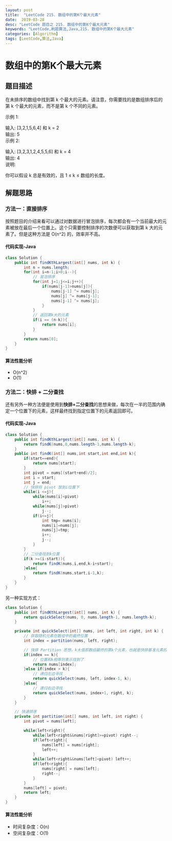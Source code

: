 ```yaml
---
layout: post
title:  "LeetCode 215. 数组中的第K个最大元素"
date:  2019-03-28
desc: "LeetCode 题目之 215. 数组中的第K个最大元素"
keywords: "LeetCode,刷题算法,Java,215. 数组中的第K个最大元素"
categories: [Algorithm]
tags: [LeetCode,算法,Java]
---
```

# 数组中的第K个最大元素

## 题目描述

在未排序的数组中找到第 k 个最大的元素。请注意，你需要找的是数组排序后的第 k 个最大的元素，而不是第 k 个不同的元素。

示例 1:

输入: [3,2,1,5,6,4] 和 k = 2<br/>
输出: 5<br/>
示例 2:<br/>

输入: [3,2,3,1,2,4,5,5,6] 和 k = 4<br/>
输出: 4<br/>
说明:<br/>

你可以假设 k 总是有效的，且 1 ≤ k ≤ 数组的长度。

## 解题思路

### 方法一：直接排序

按照题目的介绍来看可以通过对数据进行冒泡排序，每次都会有一个当前最大的元素被放在最后一个位置上。这个只需要控制排序的次数便可以获取到第 k 大的元素了。但是这种方法是 O(n^2) 的，效率并不高。

#### 代码实现-Java

```java
class Solution {
    public int findKthLargest(int[] nums, int k) {
        int n = nums.length;
        for(int i=n-1;i>0;i--){
            // 冒泡排序
            for(int j=1;j<=i;j++){
                if(nums[j-1]>nums[j]){
                    nums[j-1] ^= nums[j];
                    nums[j] ^= nums[j-1];
                    nums[j-1] ^= nums[j];
                }
            }
            // 返回第k大的元素
            if(i == (n-k)){
                return nums[i];
            }
        }
        return nums[0];
    }
}
```

#### 算法性能分析

- O(n^2)
- O(1)

### 方法二：快排 + 二分查找

还有另外一种方法便是使用到**快排+二分查找**的思想来做，每次在一半的范围内确定一个位置下的元素，这样最终找到指定位置下的元素返回即可。

#### 代码实现-Java

```java
class Solution {
    public int findKthLargest(int[] nums, int k) {
        return findK(nums,0,nums.length-1,nums.length-k);
    }
    public int findK(int[] nums,int start,int end,int k){
        if(start==end){
            return nums[start];
        }
        int pivot = nums[(start+end)/2];
        int i = start;
        int j = end;
        // 快排将 pivot 放到i位置下
        while(i <=j){
            while(nums[i]<pivot)
                i++;
            while(nums[j]>pivot)
                j--;
            if(i<=j){
                int tmp= nums[i];
                nums[i]=nums[j];
                nums[j]=tmp;
                i++;
                j--;
            }
        }
        // 二分查找到k位置
        if(k >=(i-start)){
            return findK(nums,i,end,k-i+start);
        }else{
            return findK(nums,start,i-1,k);
        }
    } 
}
```

另一种实现方式：

```java
class Solution {
    public int findKthLargest(int[] nums, int k) {
        return quickSelect(nums, 0, nums.length-1, nums.length-k);
    }

    private int quickSelect(int[] nums, int left, int right, int k) {
        // 获取随机元素在数组中的最终位置
        int index = partition(nums, left, right);

        // 快排 Partition 思想，k大值即数组最终的第k个元素，也就是快排基准元素的位置
        if(index == k){
            // 位置和k相等则表示找到了
            return nums[index];
        }else if(index > k){
            // 递归左边寻找
            return quickSelect(nums, left, index-1, k);
        }else{
            // 递归右边寻找
            return quickSelect(nums, index+1, right, k);
        }
    }

    // 快速排序
    private int partition(int[] nums, int left, int right) {
        int pivot = nums[left];

        while(left<right){
            while(left<right&&nums[right]>=pivot) right--;
            if(left<right){
                nums[left] = nums[right];
                left++;
            }
            while(left<right&&nums[left]<pivot) left++;
            if(left<right){
                nums[right] = nums[left];
                right--;
            }
        }
        nums[left] = pivot;
        return left;
    }
}
```

#### 算法性能分析

- 时间复杂度：O(n)
- 空间复杂度：O(1)